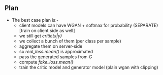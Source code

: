 ## Plan
* The best case plan is:-
  * client models can have WGAN + softmax for probability (SEPARATE) \[train on client side as well\]
  * we still get *critic(x|y)*
  * we collect a bunch of them (per class per sample)
  * aggregate them on server-side
  * so *real_loss.mean()* is approximated
  * pass the generated samples from *G*
  * compute *fake_loss.mean()*
  * train the critic model and generator model (plain wgan with clipping)
